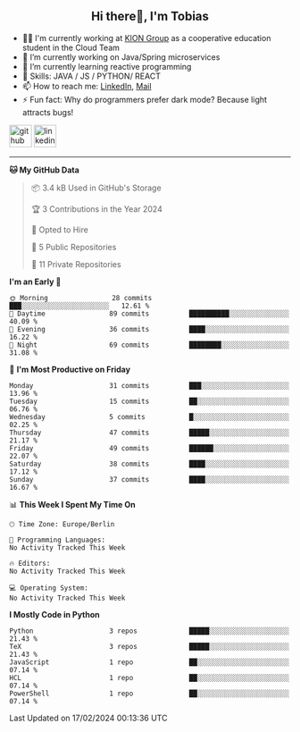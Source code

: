 <h2 align="center">Hi there👋, I'm Tobias</h2>

- 🧑‍💼 I'm currently working at [KION Group](https://www.kiongroup.com/) as a cooperative education student in the Cloud Team
- 🔭 I’m currently working on Java/Spring microservices 
- 🌱 I’m currently learning reactive programming 
- 💪 Skills: JAVA / JS / PYTHON/ REACT
- 📫 How to reach me: [LinkedIn](https://www.linkedin.com/in/tgoetz), [Mail](mailto:mail@tobiasgoetz.com) 
- ⚡ Fun fact: Why do programmers prefer dark mode? Because light attracts bugs!

[<img src='https://cdn.jsdelivr.net/npm/simple-icons@3.0.1/icons/github.svg' alt='github' height='40'>](https://github.com/TobiasGoetz)  [<img src='https://cdn.jsdelivr.net/npm/simple-icons@3.0.1/icons/linkedin.svg' alt='linkedin' height='40'>](https://www.linkedin.com/in/tgoetz/)  

---

<!--START_SECTION:waka-->
**🐱 My GitHub Data** 

> 📦 3.4 kB Used in GitHub's Storage 
 > 
> 🏆 3 Contributions in the Year 2024
 > 
> 💼 Opted to Hire
 > 
> 📜 5 Public Repositories 
 > 
> 🔑 11 Private Repositories 
 > 
**I'm an Early 🐤** 

```text
🌞 Morning                28 commits          ███░░░░░░░░░░░░░░░░░░░░░░   12.61 % 
🌆 Daytime                89 commits          ██████████░░░░░░░░░░░░░░░   40.09 % 
🌃 Evening                36 commits          ████░░░░░░░░░░░░░░░░░░░░░   16.22 % 
🌙 Night                  69 commits          ████████░░░░░░░░░░░░░░░░░   31.08 % 
```
📅 **I'm Most Productive on Friday** 

```text
Monday                   31 commits          ███░░░░░░░░░░░░░░░░░░░░░░   13.96 % 
Tuesday                  15 commits          ██░░░░░░░░░░░░░░░░░░░░░░░   06.76 % 
Wednesday                5 commits           █░░░░░░░░░░░░░░░░░░░░░░░░   02.25 % 
Thursday                 47 commits          █████░░░░░░░░░░░░░░░░░░░░   21.17 % 
Friday                   49 commits          ██████░░░░░░░░░░░░░░░░░░░   22.07 % 
Saturday                 38 commits          ████░░░░░░░░░░░░░░░░░░░░░   17.12 % 
Sunday                   37 commits          ████░░░░░░░░░░░░░░░░░░░░░   16.67 % 
```


📊 **This Week I Spent My Time On** 

```text
🕑︎ Time Zone: Europe/Berlin

💬 Programming Languages: 
No Activity Tracked This Week

🔥 Editors: 
No Activity Tracked This Week

💻 Operating System: 
No Activity Tracked This Week
```

**I Mostly Code in Python** 

```text
Python                   3 repos             █████░░░░░░░░░░░░░░░░░░░░   21.43 % 
TeX                      3 repos             █████░░░░░░░░░░░░░░░░░░░░   21.43 % 
JavaScript               1 repo              ██░░░░░░░░░░░░░░░░░░░░░░░   07.14 % 
HCL                      1 repo              ██░░░░░░░░░░░░░░░░░░░░░░░   07.14 % 
PowerShell               1 repo              ██░░░░░░░░░░░░░░░░░░░░░░░   07.14 % 
```




 Last Updated on 17/02/2024 00:13:36 UTC
<!--END_SECTION:waka-->
